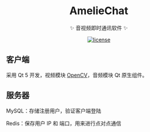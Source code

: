 <div align="center">
  <h1>AmelieChat</h1>
  <p>✨ 音视频即时通讯软件 ✨</p>
  <p>
    <a href="https://raw.githubusercontent.com/ImAmelie/AmelieChat/master/LICENSE">
      <img alt="license" src="https://img.shields.io/github/license/ImAmelie/AmelieChat?style=flat-square">
    </a>
  </p>
</div>


## 客户端

采用 Qt 5 开发，视频模块 [OpenCV](https://opencv.org/)，音频模块 Qt 原生组件。

## 服务器

MySQL：存储注册用户，验证客户端登陆

Redis：保存用户 IP 和 端口，用来进行点对点通信
